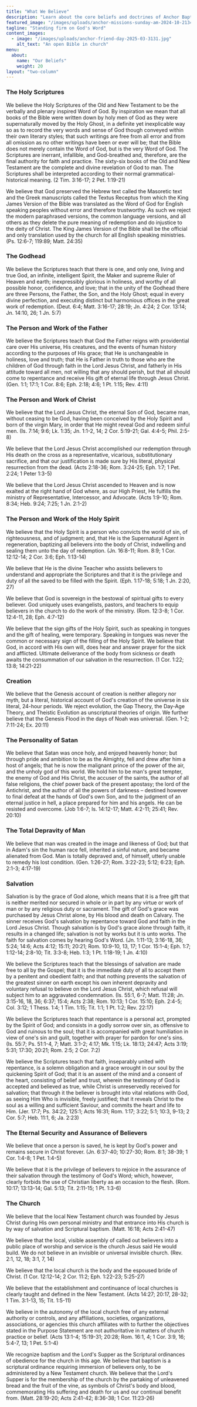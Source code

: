 ```yaml
---
title: "What We Believe"
description: "Learn about the core beliefs and doctrines of Anchor Baptist Church"
featured_image: "/images/uploads/anchor-missions-sunday-am-2024-10-2134.jpg"
tagline: "Standing firm on God's Word"
content_images:
  - image: "/images/uploads/anchor-friend-day-2025-03-3131.jpg"
    alt_text: "An open Bible in church"
menu:
  about:
    name: "Our Beliefs"
    weight: 20
layout: "two-column"
---
```


### The Holy Scriptures

We believe the Holy Scriptures of the Old and New Testament to be the verbally and plenary inspired Word of God. By inspiration we mean that all books of the Bible were written down by holy men of God as they were supernaturally moved by the Holy Ghost, in a definite yet inexplicable way so as to record the very words and sense of God though conveyed within their own literary styles; that such writings are free from all error and from all omission as no other writings have been or ever will be; that the Bible does not merely contain the Word of God, but is the very Word of God. The Scriptures are inerrant, infallible, and God-breathed and, therefore, are the final authority for faith and practice. The sixty-six books of the Old and New Testament are the complete and divine revelation of God to man. The Scriptures shall be interpreted according to their normal grammatical-historical meaning. (2 Tim. 3:16-17; 2 Pet. 1:19-21)

We believe that God preserved the Hebrew text called the Masoretic text and the Greek manuscripts called the Textus Receptus from which the King James Version of the Bible was translated as the Word of God for English speaking peoples without error and therefore trustworthy. As such we reject the modern paraphrased versions, the common language versions, and all others as they delete the pure meaning of redemption and do injustice to the deity of Christ. The King James Version of the Bible shall be the official and only translation used by the church for all English speaking ministries. (Ps. 12:6-7; 119:89; Matt. 24:35)

### The Godhead

We believe the Scriptures teach that there is one, and only one, living and true God, an infinite, intelligent Spirit, the Maker and supreme Ruler of Heaven and earth; inexpressibly glorious in holiness, and worthy of all possible honor, confidence, and love; that in the unity of the Godhead there are three Persons, the Father, the Son, and the Holy Ghost; equal in every divine perfection, and executing distinct but harmonious offices in the great work of redemption. (Deut. 6:4; Matt. 3:16-17; 28:19; Jn. 4:24; 2 Cor. 13:14; Jn. 14:10, 26; 1 Jn. 5:7)

### The Person and Work of the Father

We believe the Scriptures teach that God the Father reigns with providential care over His universe, His creatures, and the events of human history according to the purposes of His grace; that He is unchangeable in holiness, love and truth; that He is Father in truth to those who are the children of God through faith in the Lord Jesus Christ, and fatherly in His attitude toward all men, not willing that any should perish, but that all should come to repentance and receive His gift of eternal life through Jesus Christ. (Gen. 1:1; 17:1; 1 Cor. 8:6; Eph. 2:18; 4:6; 1 Pt. 1:15; Rev. 4:11)

### The Person and Work of Christ

We believe that the Lord Jesus Christ, the eternal Son of God, became man, without ceasing to be God, having been conceived by the Holy Spirit and born of the virgin Mary, in order that He might reveal God and redeem sinful men. (Is. 7:14; 9:6; Lk. 1:35; Jn. 1:1-2, 14; 2 Cor. 5:19-21; Gal. 4:4-5; Phil. 2:5-8)

We believe that the Lord Jesus Christ accomplished our redemption through His death on the cross as a representative, vicarious, substitutionary sacrifice, and that our justification is made sure by His literal, physical resurrection from the dead. (Acts 2:18-36; Rom. 3:24-25; Eph. 1:7; 1 Pet. 2:24; 1 Peter 1:3-5)

We believe that the Lord Jesus Christ ascended to Heaven and is now exalted at the right hand of God where, as our High Priest, He fulfills the ministry of Representative, Intercessor, and Advocate. (Acts 1:9-10; Rom. 8:34; Heb. 9:24; 7:25; 1 Jn. 2:1-2)

### The Person and Work of the Holy Spirit

We believe that the Holy Spirit is a person who convicts the world of sin, of righteousness, and of judgment; and, that He is the Supernatural Agent in regeneration, baptizing all believers into the body of Christ, indwelling and sealing them unto the day of redemption. (Jn. 16:8-11; Rom. 8:9; 1 Cor. 12:12-14; 2 Cor. 3:6; Eph. 1:13-14)

We believe that He is the divine Teacher who assists believers to understand and appropriate the Scriptures and that it is the privilege and duty of all the saved to be filled with the Spirit. (Eph. 1:17-18; 5:18; 1 Jn. 2:20, 27)

We believe that God is sovereign in the bestowal of spiritual gifts to every believer. God uniquely uses evangelists, pastors, and teachers to equip believers in the church to do the work of the ministry. (Rom. 12:3-8; 1 Cor. 12:4-11, 28; Eph. 4:7-12)

We believe that the sign gifts of the Holy Spirit, such as speaking in tongues and the gift of healing, were temporary. Speaking in tongues was never the common or necessary sign of the filling of the Holy Spirit. We believe that God, in accord with His own will, does hear and answer prayer for the sick and afflicted. Ultimate deliverance of the body from sickness or death awaits the consummation of our salvation in the resurrection. (1 Cor. 1:22; 13:8; 14:21-22)

### Creation

We believe that the Genesis account of creation is neither allegory nor myth, but a literal, historical account of God's creation of the universe in six literal, 24-hour periods. We reject evolution, the Gap Theory, the Day-Age Theory, and Theistic Evolution as unscriptural theories of origin. We further believe that the Genesis Flood in the days of Noah was universal. (Gen. 1-2; 7:11-24; Ex. 20:11)

### The Personality of Satan

We believe that Satan was once holy, and enjoyed heavenly honor; but through pride and ambition to be as the Almighty, fell and drew after him a host of angels; that he is now the malignant prince of the power of the air, and the unholy god of this world. We hold him to be man's great tempter, the enemy of God and His Christ, the accuser of the saints, the author of all false religions, the chief power back of the present apostasy; the lord of the Antichrist, and the author of all the powers of darkness – destined however to final defeat at the hands of God's own Son, and to the judgment of an eternal justice in hell, a place prepared for him and his angels. He can be resisted and overcome. (Job 1:6-7; Is. 14:12-17; Matt. 4:2-11; 25:41; Rev. 20:10)

### The Total Depravity of Man

We believe that man was created in the image and likeness of God; but that in Adam's sin the human race fell, inherited a sinful nature, and became alienated from God. Man is totally depraved and, of himself, utterly unable to remedy his lost condition. (Gen. 1:26-27; Rom. 3:22-23; 5:12; 6:23; Eph. 2:1-3; 4:17-19)

### Salvation

Salvation is by the grace of God alone, which means that it is a free gift that is neither merited nor secured in whole or in part by any virtue or work of man or by any religious duty or sacrament. The gift of God's grace was purchased by Jesus Christ alone, by His blood and death on Calvary. The sinner receives God's salvation by repentance toward God and faith in the Lord Jesus Christ. Though salvation is by God's grace alone through faith, it results in a changed life; salvation is not by works but it is unto works. The faith for salvation comes by hearing God's Word. (Jn. 1:11-13; 3:16-18, 36; 5:24; 14:6; Acts 4:12; 15:11; 20:21; Rom. 10:9-10, 13, 17; 1 Cor. 15:1-4; Eph. 1:7; 1:12-14; 2:8-10; Tit. 3:3-8; Heb. 1:3; 1 Pt. 1:18-19; 1 Jn. 4:10)

We believe the Scriptures teach that the blessings of salvation are made free to all by the Gospel; that it is the immediate duty of all to accept them by a penitent and obedient faith; and that nothing prevents the salvation of the greatest sinner on earth except his own inherent depravity and voluntary refusal to believe on the Lord Jesus Christ, which refusal will subject him to an aggravated condemnation. (Is. 55:1, 6-7; Matt. 11:28; Jn. 3:15-16, 18, 36; 6:37; 15:4; Acts 2:38; Rom. 10:13; 1 Cor. 15:10; Eph. 2:4-5; Col. 3:12; 1 Thess. 1:4; 1 Tim. 1:15; Tit. 1:1; 1 Pt. 1:2; Rev. 22:17)

We believe the Scriptures teach that repentance is a personal act, prompted by the Spirit of God; and consists in a godly sorrow over sin, as offensive to God and ruinous to the soul; that it is accompanied with great humiliation in view of one's sin and guilt, together with prayer for pardon for one's sins. (Is. 55:7; Ps. 51:1-4, 7; Matt. 3:1-2; 4:17; Mk. 1:15; Lk. 18:13; 24:47; Acts 3:19; 5:31; 17:30; 20:21; Rom. 2:5; 2 Cor. 7:2)

We believe the Scriptures teach that faith, inseparably united with repentance, is a solemn obligation and a grace wrought in our soul by the quickening Spirit of God; that it is an assent of the mind and a consent of the heart, consisting of belief and trust, wherein the testimony of God is accepted and believed as true, while Christ is unreservedly received for salvation; that through it the believer is brought into vital relations with God, as seeing Him Who is invisible, freely justified; that it reveals Christ to the soul as a willing and sufficient Saviour, and commits the heart and life to Him. (Jer. 17:7; Ps. 34:22; 125:1; Acts 16:31; Rom. 1:17; 3:22; 5:1; 10:3, 9-13; 2 Cor. 5:7; Heb. 11:1, 6; Ja. 2:23)

### The Eternal Security and Assurance of Believers

We believe that once a person is saved, he is kept by God's power and remains secure in Christ forever. (Jn. 6:37-40; 10:27-30; Rom. 8:1; 38-39; 1 Cor. 1:4-8; 1 Pet. 1:4-5)

We believe that it is the privilege of believers to rejoice in the assurance of their salvation through the testimony of God's Word; which, however, clearly forbids the use of Christian liberty as an occasion to the flesh. (Rom. 10:17; 13:13-14; Gal. 5:13; Tit. 2:11-15; 1 Pt. 1:3-6)

### The Church

We believe that the local New Testament church was founded by Jesus Christ during His own personal ministry and that entrance into His church is by way of salvation and Scriptural baptism. (Matt. 16:18; Acts 2:41-47)

We believe that the local, visible assembly of called out believers into a public place of worship and service is the church Jesus said He would build. We do not believe in an invisible or universal invisible church. (Rev. 2:1, 12, 18; 3:1, 7, 14)

We believe that the local church is the body and the espoused bride of Christ. (1 Cor. 12:12-14; 2 Cor. 11:2; Eph. 1:22-23; 5:25-27)

We believe that the establishment and continuance of local churches is clearly taught and defined in the New Testament. (Acts 14:27; 20:17, 28-32; 1 Tim. 3:1-13, 15; Tit. 1:5-11)

We believe in the autonomy of the local church free of any external authority or controls, and any affiliations, societies, organizations, associations, or agencies this church affiliates with to further the objectives stated in the Purpose Statement are not authoritative in matters of church practice or belief. (Acts 13:1-4; 15:19-31; 20:28; Rom. 16:1, 4; 1 Cor. 3:9, 16; 5:4-7, 13; 1 Pet. 5:1-4)

We recognize baptism and the Lord's Supper as the Scriptural ordinances of obedience for the church in this age. We believe that baptism is a scriptural ordinance requiring immersion of believers only, to be administered by a New Testament church. We believe that the Lord's Supper is for the membership of the church by the partaking of unleavened bread and the fruit of the vine, as symbols of Christ's body and blood, commemorating His suffering and death for us and our continual benefit from. (Matt. 28:19-20; Acts 2:41-42; 8:36-38; 1 Cor. 11:23-26) 